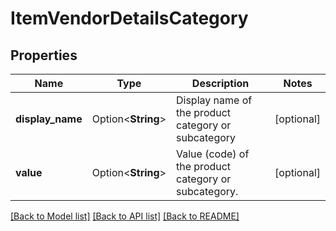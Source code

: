 # ItemVendorDetailsCategory

## Properties

Name | Type | Description | Notes
------------ | ------------- | ------------- | -------------
**display_name** | Option<**String**> | Display name of the product category or subcategory | [optional]
**value** | Option<**String**> | Value (code) of the product category or subcategory. | [optional]

[[Back to Model list]](../README.md#documentation-for-models) [[Back to API list]](../README.md#documentation-for-api-endpoints) [[Back to README]](../README.md)


